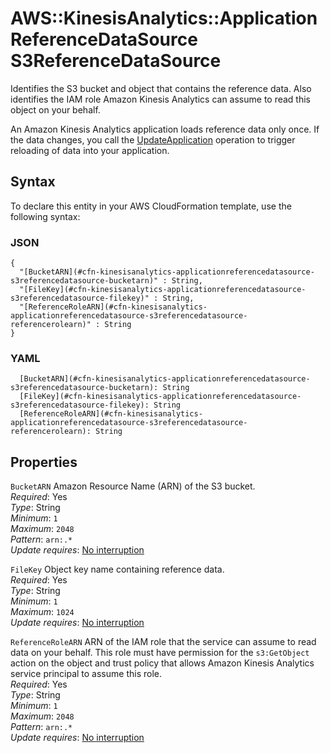 # AWS::KinesisAnalytics::ApplicationReferenceDataSource S3ReferenceDataSource<a name="aws-properties-kinesisanalytics-applicationreferencedatasource-s3referencedatasource"></a>

Identifies the S3 bucket and object that contains the reference data\. Also identifies the IAM role Amazon Kinesis Analytics can assume to read this object on your behalf\.

An Amazon Kinesis Analytics application loads reference data only once\. If the data changes, you call the [UpdateApplication](https://docs.aws.amazon.com/kinesisanalytics/latest/dev/API_UpdateApplication.html) operation to trigger reloading of data into your application\.

## Syntax<a name="aws-properties-kinesisanalytics-applicationreferencedatasource-s3referencedatasource-syntax"></a>

To declare this entity in your AWS CloudFormation template, use the following syntax:

### JSON<a name="aws-properties-kinesisanalytics-applicationreferencedatasource-s3referencedatasource-syntax.json"></a>

```
{
  "[BucketARN](#cfn-kinesisanalytics-applicationreferencedatasource-s3referencedatasource-bucketarn)" : String,
  "[FileKey](#cfn-kinesisanalytics-applicationreferencedatasource-s3referencedatasource-filekey)" : String,
  "[ReferenceRoleARN](#cfn-kinesisanalytics-applicationreferencedatasource-s3referencedatasource-referencerolearn)" : String
}
```

### YAML<a name="aws-properties-kinesisanalytics-applicationreferencedatasource-s3referencedatasource-syntax.yaml"></a>

```
  [BucketARN](#cfn-kinesisanalytics-applicationreferencedatasource-s3referencedatasource-bucketarn): String
  [FileKey](#cfn-kinesisanalytics-applicationreferencedatasource-s3referencedatasource-filekey): String
  [ReferenceRoleARN](#cfn-kinesisanalytics-applicationreferencedatasource-s3referencedatasource-referencerolearn): String
```

## Properties<a name="aws-properties-kinesisanalytics-applicationreferencedatasource-s3referencedatasource-properties"></a>

`BucketARN`  <a name="cfn-kinesisanalytics-applicationreferencedatasource-s3referencedatasource-bucketarn"></a>
Amazon Resource Name \(ARN\) of the S3 bucket\.  
*Required*: Yes  
*Type*: String  
*Minimum*: `1`  
*Maximum*: `2048`  
*Pattern*: `arn:.*`  
*Update requires*: [No interruption](https://docs.aws.amazon.com/AWSCloudFormation/latest/UserGuide/using-cfn-updating-stacks-update-behaviors.html#update-no-interrupt)

`FileKey`  <a name="cfn-kinesisanalytics-applicationreferencedatasource-s3referencedatasource-filekey"></a>
Object key name containing reference data\.  
*Required*: Yes  
*Type*: String  
*Minimum*: `1`  
*Maximum*: `1024`  
*Update requires*: [No interruption](https://docs.aws.amazon.com/AWSCloudFormation/latest/UserGuide/using-cfn-updating-stacks-update-behaviors.html#update-no-interrupt)

`ReferenceRoleARN`  <a name="cfn-kinesisanalytics-applicationreferencedatasource-s3referencedatasource-referencerolearn"></a>
ARN of the IAM role that the service can assume to read data on your behalf\. This role must have permission for the `s3:GetObject` action on the object and trust policy that allows Amazon Kinesis Analytics service principal to assume this role\.  
*Required*: Yes  
*Type*: String  
*Minimum*: `1`  
*Maximum*: `2048`  
*Pattern*: `arn:.*`  
*Update requires*: [No interruption](https://docs.aws.amazon.com/AWSCloudFormation/latest/UserGuide/using-cfn-updating-stacks-update-behaviors.html#update-no-interrupt)